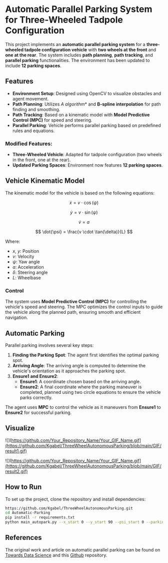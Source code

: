 # Automatic Parallel Parking System for Three-Wheeled Tadpole Configuration

This project implements an **automatic parallel parking system** for a **three-wheeled tadpole configuration vehicle** with **two wheels at the front** and **one at the rear**. The system includes **path planning**, **path tracking**, and **parallel parking** functionalities. The environment has been updated to include **12 parking spaces**.

## Features

- **Environment Setup**: Designed using OpenCV to visualize obstacles and agent movement.
- **Path Planning**: Utilizes **A* algorithm** and **B-spline interpolation** for path finding and smoothing.
- **Path Tracking**: Based on a kinematic model with **Model Predictive Control (MPC)** for speed and steering.
- **Parallel Parking**: Vehicle performs parallel parking based on predefined rules and equations.

### Modified Features:
- **Three-Wheeled Vehicle**: Adapted for tadpole configuration (two wheels in the front, one at the rear).
- **Updated Parking Spaces**: Environment now features **12 parking spaces**.

## Vehicle Kinematic Model

The kinematic model for the vehicle is based on the following equations:


$$ \dot{x} = v \cdot \cos(\psi) $$

$$ \dot{y} = v \cdot \sin(\psi) $$

$$ \dot{v} = a $$

$$ \dot{\psi} = \frac{v \cdot \tan(\delta)}{L} $$



Where:
- $x$, $y$: Position
- $v$: Velocity
- $\psi$: Yaw angle
- $a$: Acceleration
- $\delta$: Steering angle
- $L$: Wheelbase

### Control

The system uses **Model Predictive Control (MPC)** for controlling the vehicle's speed and steering. The MPC optimizes the control inputs to guide the vehicle along the planned path, ensuring smooth and efficient navigation.

## Automatic Parking

Parallel parking involves several key steps:

1. **Finding the Parking Spot**: The agent first identifies the optimal parking spot.
2. **Arriving Angle**: The arriving angle is computed to determine the vehicle's orientation as it approaches the parking spot.
3. **Ensure1 and Ensure2**:
    - **Ensure1**: A coordinate chosen based on the arriving angle.
    - **Ensure2**: A final coordinate where the parking maneuver is completed, planned using two circle equations to ensure the vehicle parks correctly.

The agent uses **MPC** to control the vehicle as it maneuvers from **Ensure1** to **Ensure2** for successful parking.

## Visualize
![](https://github.com/Your_Repository_Name/Your_GIF_Name.gif](https://github.com/Kgabel/ThreeWheelAutonomousParking/blob/main/GIF/result1.gif)

![](https://github.com/Your_Repository_Name/Your_GIF_Name.gif](https://github.com/Kgabel/ThreeWheelAutonomousParking/blob/main/GIF/result2.gif)

## How to Run

To set up the project, clone the repository and install dependencies:
```bash
https://github.com/Kgabel/ThreeWheelAutonomousParking.git
cd Automatic-Parking
pip install -r requirements.txt
python main_autopark.py --x_start 0 --y_start 90 --psi_start 0 --parking 4
```

## References
The original work and article on automatic parallel parking can be found on [Towards Data Science](https://towardsdatascience.com/automatic-parallel-parking-system-including-path-planning-path-tracking-and-parallel-parking-in-a-ece780b2e8e0) and this [Github](https://github.com/Pandas-Team/Automatic-Parking/tree/master) repository.
